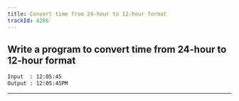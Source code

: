 ```yaml
---
title: Convert time from 24-hour to 12-hour format
trackId: 4286
---
```


## Write a program to convert time from 24-hour to 12-hour format

```txt
Input  : 12:05:45
Output : 12:05:45PM
```

---
